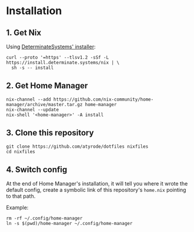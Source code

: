 # Installation

## 1. Get Nix

Using [DeterminateSystems' installer](https://github.com/DeterminateSystems/nix-installer): 
```
curl --proto '=https' --tlsv1.2 -sSf -L https://install.determinate.systems/nix | \
  sh -s -- install
```

## 2. Get Home Manager

```
nix-channel --add https://github.com/nix-community/home-manager/archive/master.tar.gz home-manager
nix-channel --update
nix-shell '<home-manager>' -A install
```

## 3. Clone this repository

```
git clone https://github.com/atyrode/dotfiles nixfiles
cd nixfiles
```

## 4. Switch config

At the end of Home Manager's installation, it will tell you where it wrote the default config,
create a symbolic link of this repository's `home.nix` pointing to that path.

Example:

```
rm -rf ~/.config/home-manager
ln -s $(pwd)/home-manager ~/.config/home-manager
```